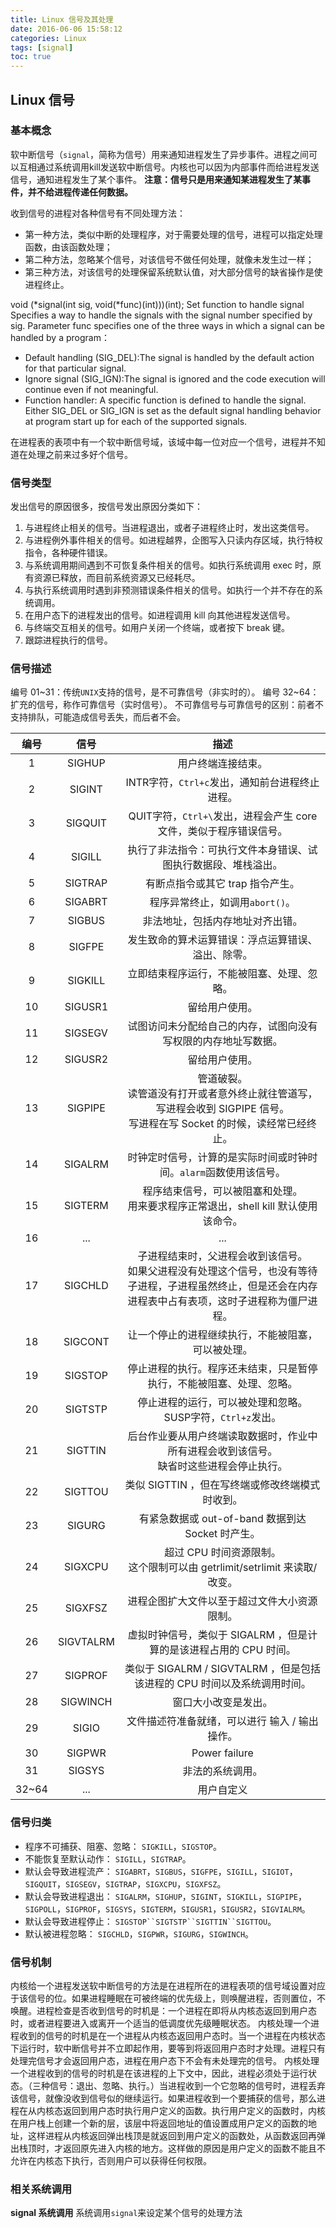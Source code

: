 ```yaml
---
title: Linux 信号及其处理
date: 2016-06-06 15:58:12
categories: Linux
tags: [signal]
toc: true
---
```


## Linux 信号
### 基本概念
软中断信号（`signal`，简称为信号）用来通知进程发生了异步事件。进程之间可以互相通过系统调用kill发送软中断信号。内核也可以因为内部事件而给进程发送信号，通知进程发生了某个事件。
__注意：信号只是用来通知某进程发生了某事件，并不给进程传递任何数据。__

收到信号的进程对各种信号有不同处理方法：
* 第一种方法，类似中断的处理程序，对于需要处理的信号，进程可以指定处理函数，由该函数处理；
* 第二种方法，忽略某个信号，对该信号不做任何处理，就像未发生过一样；
* 第三种方法，对该信号的处理保留系统默认值，对大部分信号的缺省操作是使进程终止。
<!-- More -->

void (*signal(int sig, void(*func)(int)))(int);
Set function to handle signal
Specifies a way  to handle the signals with the signal number specified by sig.
Parameter func specifies one of the three ways in which a signal can be handled by a program：
* Default handling (SIG_DEL):The signal is handled by the default action for that particular signal.
* Ignore signal (SIG_IGN):The signal is ignored and the code execution will continue even if not meaningful.
* Function handler: A specific function is defined to handle the signal.
Either SIG_DEL or SIG_IGN is set as the default signal handling behavior at program start up for each of the supported signals.

在进程表的表项中有一个软中断信号域，该域中每一位对应一个信号，进程并不知道在处理之前来过多好个信号。

### 信号类型
发出信号的原因很多，按信号发出原因分类如下：
1. 与进程终止相关的信号。当进程退出，或者子进程终止时，发出这类信号。
2. 与进程例外事件相关的信号。如进程越界，企图写入只读内存区域，执行特权指令，各种硬件错误。
3. 与系统调用期间遇到不可恢复条件相关的信号。如执行系统调用 exec 时，原有资源已释放，而目前系统资源又已经耗尽。
4. 与执行系统调用时遇到非预测错误条件相关的信号。如执行一个并不存在的系统调用。
5. 在用户态下的进程发出的信号。如进程调用 kill 向其他进程发送信号。
6. 与终端交互相关的信号。如用户关闭一个终端，或者按下 break 键。
7. 跟踪进程执行的信号。

### 信号描述
编号 01~31：传统`UNIX`支持的信号，是不可靠信号（非实时的）。
编号 32~64：扩充的信号，称作可靠信号（实时信号）。
不可靠信号与可靠信号的区别：前者不支持排队，可能造成信号丢失，而后者不会。

| 编号 | 信号 | 描述 |
|:-----:|:-----:|:-----:|
| 1 | SIGHUP | 用户终端连接结束。 |
| 2 | SIGINT | INTR字符，`Ctrl+c`发出，通知前台进程终止进程。 |
| 3 | SIGQUIT | QUIT字符，`Ctrl+\`发出，进程会产生 core 文件，类似于程序错误信号。 |
| 4 | SIGILL | 执行了非法指令：可执行文件本身错误、试图执行数据段、堆栈溢出。 |
| 5 | SIGTRAP | 有断点指令或其它 trap 指令产生。 |
| 6 | SIGABRT | 程序异常终止，如调用`abort()`。 |
| 7 | SIGBUS | 非法地址，包括内存地址对齐出错。 |
| 8 | SIGFPE | 发生致命的算术运算错误：浮点运算错误、溢出、除零。 |
| 9 | SIGKILL | 立即结束程序运行，不能被阻塞、处理、忽略。 |
| 10 | SIGUSR1 | 留给用户使用。 |
| 11 | SIGSEGV | 试图访问未分配给自己的内存，试图向没有写权限的内存地址写数据。 |
| 12 | SIGUSR2 | 留给用户使用。 |
| 13 | SIGPIPE | 管道破裂。<br>读管道没有打开或者意外终止就往管道写，写进程会收到 SIGPIPE 信号。<br>写进程在写 Socket 的时候，读经常已经终止。 |
| 14 | SIGALRM | 时钟定时信号，计算的是实际时间或时钟时间。`alarm`函数使用该信号。 |
| 15 | SIGTERM | 程序结束信号，可以被阻塞和处理。<br>用来要求程序正常退出，shell kill 默认使用该命令。 |
| 16 | ... | ... |
| 17 | SIGCHLD | 子进程结束时，父进程会收到该信号。<br>如果父进程没有处理这个信号，也没有等待子进程，子进程虽然终止，但是还会在内存进程表中占有表项，这时子进程称为僵尸进程。 |
| 18 | SIGCONT | 让一个停止的进程继续执行，不能被阻塞，可以被处理。 |
| 19 | SIGSTOP | 停止进程的执行。程序还未结束，只是暂停执行，不能被阻塞、处理、忽略。 |
| 20 | SIGTSTP | 停止进程的运行，可以被处理和忽略。SUSP字符，`Ctrl+z`发出。 |
| 21 | SIGTTIN | 后台作业要从用户终端读取数据时，作业中所有进程会收到该信号。<br>缺省时这些进程会停止执行。 |
| 22 | SIGTTOU | 类似 SIGTTIN ，但在写终端或修改终端模式时收到。 |
| 23 | SIGURG | 有紧急数据或 out-of-band 数据到达 Socket 时产生。 |
| 24 | SIGXCPU | 超过 CPU 时间资源限制。<br>这个限制可以由 getrlimit/setrlimit 来读取/改变。 |
| 25 | SIGXFSZ | 进程企图扩大文件以至于超过文件大小资源限制。 |
| 26 | SIGVTALRM | 虚拟时钟信号，类似于 SIGALRM ，但是计算的是该进程占用的 CPU 时间。 |
| 27 | SIGPROF | 类似于 SIGALRM / SIGVTALRM ，但是包括该进程的 CPU 时间以及系统调用时间。 |
| 28 | SIGWINCH | 窗口大小改变是发出。 |
| 29 | SIGIO | 文件描述符准备就绪，可以进行 输入 / 输出操作。 |
| 30 | SIGPWR | Power failure |
| 31 | SIGSYS | 非法的系统调用。 |
| 32~64 | ... | 用户自定义 |

### 信号归类
* 程序不可捕获、阻塞、忽略：
`SIGKILL`，`SIGSTOP`。
* 不能恢复至默认动作：
`SIGILL`，`SIGTRAP`。
* 默认会导致进程流产：
`SIGABRT`，`SIGBUS`，`SIGFPE`，`SIGILL`，`SIGIOT`，`SIGQUIT`，`SIGSEGV`，`SIGTRAP`，`SIGXCPU`，`SIGXFSZ`。
* 默认会导致进程退出：
`SIGALRM`，`SIGHUP`，`SIGINT`，`SIGKILL`，`SIGPIPE`，`SIGPOLL`，`SIGPROF`，`SIGSYS`，`SIGTERM`，`SIGUSR1`，`SIGUSR2`，`SIGVIALRM`。
* 默认会导致进程停止：
`SIGSTOP``SIGTSTP``SIGTTIN``SIGTTOU`。
* 默认被进程忽略：
`SIGCHLD`，`SIGPWR`，`SIGURG`，`SIGWINCH`。

### 信号机制
内核给一个进程发送软中断信号的方法是在进程所在的进程表项的信号域设置对应于该信号的位。如果进程睡眠在可被终端的优先级上，则唤醒进程，否则置位，不唤醒。进程检查是否收到信号的时机是：一个进程在即将从内核态返回到用户态时，或者进程要进入或离开一个适当的低调度优先级睡眠状态。
内核处理一个进程收到的信号的时机是在一个进程从内核态返回用户态时。当一个进程在内核状态下运行时，软中断信号并不立即起作用，要等到将返回用户态时才处理。进程只有处理完信号才会返回用户态，进程在用户态下不会有未处理完的信号。
内核处理一个进程收到的信号的时机是在该进程的上下文中，因此，进程必须处于运行状态。（三种信号：退出、忽略、执行。）当进程收到一个它忽略的信号时，进程丢弃该信号，就像没收到信号似的继续运行。如果进程收到一个要捕获的信号，那么进程在从内核态返回到用户态时执行用户定义的函数。执行用户定义的函数时，内核在用户栈上创建一个新的层，该层中将返回地址的值设置成用户定义的函数的地址，这样进程从内核返回弹出栈顶是就返回到用户定义的函数处，从函数返回再弹出栈顶时，才返回原先进入内核的地方。这样做的原因是用户定义的函数不能且不允许在内核态下执行，否则用户可以获得任何权限。

### 相关系统调用
__signal 系统调用__
系统调用`signal`来设定某个信号的处理方法
